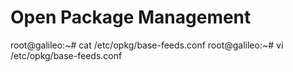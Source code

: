 
Open Package Management
==

root@galileo:~# cat /etc/opkg/base-feeds.conf
root@galileo:~# vi /etc/opkg/base-feeds.conf


